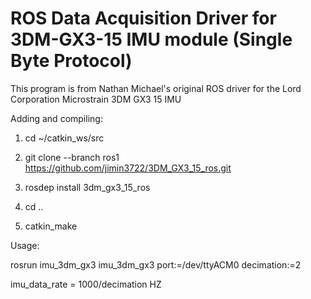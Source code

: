 # ROS Data Acquisition Driver for 3DM-GX3-15 IMU module (Single Byte Protocol)

This program is from Nathan Michael's original ROS driver for the Lord Corporation Microstrain 3DM GX3 15 IMU 

Adding and compiling:

1. cd ~/catkin_ws/src

2. git clone --branch ros1 https://github.com/jimin3722/3DM_GX3_15_ros.git

3. rosdep install 3dm_gx3_15_ros

4. cd ..

5. catkin_make 


Usage:

rosrun imu_3dm_gx3 imu_3dm_gx3 port:=/dev/ttyACM0 decimation:=2

imu_data_rate = 1000/decimation HZ

